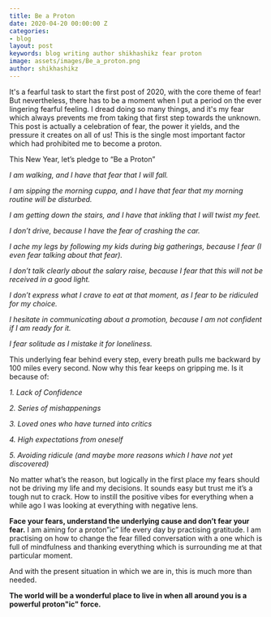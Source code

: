 ```yaml
---
title: Be a Proton
date: 2020-04-20 00:00:00 Z
categories:
- blog
layout: post
keywords: blog writing author shikhashikz fear proton
image: assets/images/Be_a_proton.png
author: shikhashikz
---
```


It's a fearful task to start the first post of 2020, with the core theme of fear! But nevertheless, there has to be a moment when I put a period on the ever lingering fearful feeling. I dread doing so many things, and it's my fear which always prevents me from taking that first step towards the unknown. This post is actually a celebration of fear, the power it yields, and the pressure it creates on all of us! This is the single most important factor which had prohibited me to become a proton.

This New Year, let’s pledge to “Be a Proton”

*I am walking, and I have that fear that I will fall.*

*I am sipping the morning cuppa, and I have that fear that my morning routine will be disturbed.*

*I am getting down the stairs, and I have that inkling that I will twist my feet.*

*I don’t drive, because I have the fear of crashing the car.*

*I ache my legs by following my kids during big gatherings, because I fear (I even fear talking about that fear).*

*I don’t talk clearly about the salary raise, because I fear that this will not be received in a good light.*

*I don’t express what I crave to eat at that moment, as I fear to be ridiculed for my choice.*

*I hesitate in communicating about a promotion, because I am not confident if I am ready for it.*

*I fear solitude as I mistake it for loneliness.*

This underlying fear behind every step, every breath pulls me backward by 100 miles every second. Now why this fear keeps on gripping me. Is it because of:

*1. Lack of Confidence*

*2. Series of mishappenings*

*3. Loved ones who have turned into critics*

*4. High expectations from oneself*

*5. Avoiding ridicule (and maybe more reasons which I have not yet discovered)*

No matter what’s the reason, but logically in the first place my fears should not be driving my life and my decisions. It sounds easy but trust me it’s a tough nut to crack. How to instill the positive vibes for everything when a while ago I was looking at everything with negative lens. 

**Face your fears, understand the underlying cause and don’t fear your fear.** I am aiming for a proton”ic” life every day by practising gratitude. I am practising on how to change the fear filled conversation with a one which is full of mindfulness and thanking everything which is surrounding me at that particular moment. 

And with the present situation in which we are in, this is much more than needed. 

**The world will be a wonderful place to live in when all around you is a powerful proton"ic" force.**
